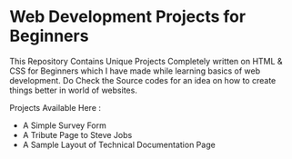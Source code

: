 # Web Development Projects for Beginners
This Repository Contains Unique Projects Completely written on HTML & CSS for Beginners which I have made while learning basics of web development. Do Check the Source codes for an idea on how to create things better in world of websites.

Projects Available Here :
  - A Simple Survey Form
  - A Tribute Page to Steve Jobs
  - A Sample Layout of Technical Documentation Page

